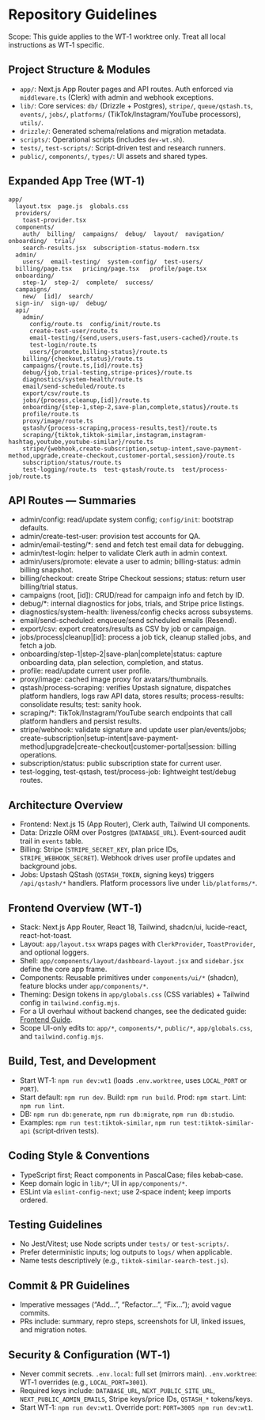 # Repository Guidelines

Scope: This guide applies to the WT‑1 worktree only. Treat all local instructions as WT‑1 specific.

## Project Structure & Modules
- `app/`: Next.js App Router pages and API routes. Auth enforced via `middleware.ts` (Clerk) with admin and webhook exceptions.
- `lib/`: Core services: `db/` (Drizzle + Postgres), `stripe/`, `queue/qstash.ts`, `events/`, `jobs/`, `platforms/` (TikTok/Instagram/YouTube processors), `utils/`.
- `drizzle/`: Generated schema/relations and migration metadata.
- `scripts/`: Operational scripts (includes `dev-wt.sh`).
- `tests/`, `test-scripts/`: Script‑driven test and research runners.
- `public/`, `components/`, `types/`: UI assets and shared types.

## Expanded App Tree (WT‑1)
```
app/
  layout.tsx  page.js  globals.css
  providers/
    toast-provider.tsx
  components/
    auth/  billing/  campaigns/  debug/  layout/  navigation/  onboarding/  trial/
    search-results.jsx  subscription-status-modern.tsx
  admin/
    users/  email-testing/  system-config/  test-users/
  billing/page.tsx   pricing/page.tsx   profile/page.tsx
  onboarding/
    step-1/  step-2/  complete/  success/
  campaigns/
    new/  [id]/  search/
  sign-in/  sign-up/  debug/
  api/
    admin/
      config/route.ts  config/init/route.ts
      create-test-user/route.ts
      email-testing/{send,users,users-fast,users-cached}/route.ts
      test-login/route.ts
      users/{promote,billing-status}/route.ts
    billing/{checkout,status}/route.ts
    campaigns/{route.ts,[id]/route.ts}
    debug/{job,trial-testing,stripe-prices}/route.ts
    diagnostics/system-health/route.ts
    email/send-scheduled/route.ts
    export/csv/route.ts
    jobs/{process,cleanup,[id]}/route.ts
    onboarding/{step-1,step-2,save-plan,complete,status}/route.ts
    profile/route.ts
    proxy/image/route.ts
    qstash/{process-scraping,process-results,test}/route.ts
    scraping/{tiktok,tiktok-similar,instagram,instagram-hashtag,youtube,youtube-similar}/route.ts
    stripe/{webhook,create-subscription,setup-intent,save-payment-method,upgrade,create-checkout,customer-portal,session}/route.ts
    subscription/status/route.ts
    test-logging/route.ts  test-qstash/route.ts  test/process-job/route.ts
```

## API Routes — Summaries
- admin/config: read/update system config; `config/init`: bootstrap defaults.
- admin/create-test-user: provision test accounts for QA.
- admin/email-testing/*: send and fetch test email data for debugging.
- admin/test-login: helper to validate Clerk auth in admin context.
- admin/users/promote: elevate a user to admin; billing-status: admin billing snapshot.
- billing/checkout: create Stripe Checkout sessions; status: return user billing/trial status.
- campaigns (root, [id]): CRUD/read for campaign info and fetch by ID.
- debug/*: internal diagnostics for jobs, trials, and Stripe price listings.
- diagnostics/system-health: liveness/config checks across subsystems.
- email/send-scheduled: enqueue/send scheduled emails (Resend).
- export/csv: export creators/results as CSV by job or campaign.
- jobs/process|cleanup|[id]: process a job tick, cleanup stalled jobs, and fetch a job.
- onboarding/step-1|step-2|save-plan|complete|status: capture onboarding data, plan selection, completion, and status.
- profile: read/update current user profile.
- proxy/image: cached image proxy for avatars/thumbnails.
- qstash/process-scraping: verifies Upstash signature, dispatches platform handlers, logs raw API data, stores results; process-results: consolidate results; test: sanity hook.
- scraping/*: TikTok/Instagram/YouTube search endpoints that call platform handlers and persist results.
- stripe/webhook: validate signature and update user plan/events/jobs; create-subscription|setup-intent|save-payment-method|upgrade|create-checkout|customer-portal|session: billing operations.
- subscription/status: public subscription state for current user.
- test-logging, test-qstash, test/process-job: lightweight test/debug routes.

## Architecture Overview
- Frontend: Next.js 15 (App Router), Clerk auth, Tailwind UI components.
- Data: Drizzle ORM over Postgres (`DATABASE_URL`). Event‑sourced audit trail in `events` table.
- Billing: Stripe (`STRIPE_SECRET_KEY`, plan price IDs, `STRIPE_WEBHOOK_SECRET`). Webhook drives user profile updates and background jobs.
- Jobs: Upstash QStash (`QSTASH_TOKEN`, signing keys) triggers `/api/qstash/*` handlers. Platform processors live under `lib/platforms/*`.

## Frontend Overview (WT‑1)
- Stack: Next.js App Router, React 18, Tailwind, shadcn/ui, lucide-react, react-hot-toast.
- Layout: `app/layout.tsx` wraps pages with `ClerkProvider`, `ToastProvider`, and optional loggers.
- Shell: `app/components/layout/dashboard-layout.jsx` and `sidebar.jsx` define the core app frame.
- Components: Reusable primitives under `components/ui/*` (shadcn), feature blocks under `app/components/*`.
- Theming: Design tokens in `app/globals.css` (CSS variables) + Tailwind config in `tailwind.config.mjs`.
- For a UI overhaul without backend changes, see the dedicated guide: [Frontend Guide](frontend.md).
- Scope UI-only edits to: `app/*`, `components/*`, `public/*`, `app/globals.css`, and `tailwind.config.mjs`.

## Build, Test, and Development
- Start WT‑1: `npm run dev:wt1` (loads `.env.worktree`, uses `LOCAL_PORT` or `PORT`).
- Start default: `npm run dev`. Build: `npm run build`. Prod: `npm start`. Lint: `npm run lint`.
- DB: `npm run db:generate`, `npm run db:migrate`, `npm run db:studio`.
- Examples: `npm run test:tiktok-similar`, `npm run test:tiktok-similar-api` (script‑driven tests).

## Coding Style & Conventions
- TypeScript first; React components in PascalCase; files kebab‑case.
- Keep domain logic in `lib/*`; UI in `app/components/*`.
- ESLint via `eslint-config-next`; use 2‑space indent; keep imports ordered.

## Testing Guidelines
- No Jest/Vitest; use Node scripts under `tests/` or `test-scripts/`.
- Prefer deterministic inputs; log outputs to `logs/` when applicable.
- Name tests descriptively (e.g., `tiktok-similar-search-test.js`).

## Commit & PR Guidelines
- Imperative messages (“Add…”, “Refactor…”, “Fix…”); avoid vague commits.
- PRs include: summary, repro steps, screenshots for UI, linked issues, and migration notes.

## Security & Configuration (WT‑1)
- Never commit secrets. `.env.local`: full set (mirrors main). `.env.worktree`: WT‑1 overrides (e.g., `LOCAL_PORT=3001`).
- Required keys include: `DATABASE_URL`, `NEXT_PUBLIC_SITE_URL`, `NEXT_PUBLIC_ADMIN_EMAILS`, Stripe keys/price IDs, `QSTASH_*` tokens/keys.
- Start WT‑1: `npm run dev:wt1`. Override port: `PORT=3005 npm run dev:wt1`.
